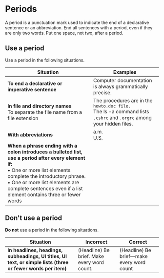 # Periods

A period is a punctuation mark used to indicate the end of a declarative sentence or an abbreviation. End all sentences with a period, even if they are only two words. Put one space, not two, after a period.

## Use a period

Use a period in the following situations.

| Situation | Examples |
|-----------|----------|
| **To end a declarative or imperative sentence** | Computer documentation is always grammatically precise. |
| **In file and directory names** </br> To separate the file name from a file extension | The procedures are in the `howto.doc file.`</br> The ls -a command lists `.cshrc` and `.orgrc` among your hidden files. |
| **With abbreviations** | a.m.</br> U.S. |
| **When a phrase ending with a colon introduces a bulleted list, use a period after every element if:**</br> • One or more list elements complete the introductory phrase.</br> • One or more list elements are complete sentences even if a list element contains three or fewer words ||

## Don't use a period

**Do not** use a period in the following situations.

| Situation | Incorrect | Correct  |
|-----------|-----------|----------|
| **In headlines, headings, subheadings, UI titles, UI text, or simple lists (three or fewer words per item)** | (Headline) Be brief. Make every word count. | (Headline) Be brief—make every word count |
